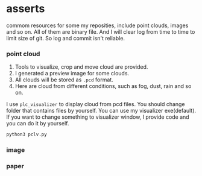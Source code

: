 # asserts
commom resources for some my reposities, include point clouds, images and so on. All of them are binary file. And I will clear log from time to time to limit size of git. So log and commit isn't reliable.

### point cloud
1. Tools to visualize, crop and move cloud are provided. 
2. I generated a preview image for some clouds. 
3. All clouds will be stored as `.pcd` format.
4. Here are cloud from different conditions, such as fog, dust, rain and so on.

I use `plc_visualizer` to display cloud from pcd files. You should change folder that contains files by yourself. You can use my visualizer exe(default). If you want to change something to visualizer window, I provide code and you can do it by yourself.
```bash
python3 pclv.py
```

### image

### paper